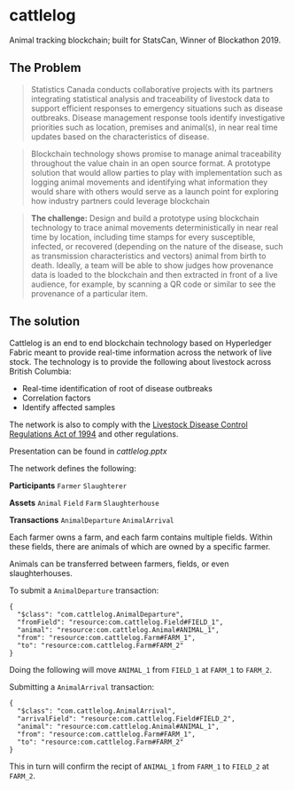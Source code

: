 # cattlelog
Animal tracking blockchain; built for StatsCan, Winner of Blockathon 2019.

## The Problem

> Statistics Canada conducts collaborative projects with its partners integrating statistical analysis and traceability of livestock data to support efficient responses to emergency situations such as disease outbreaks. Disease management response tools identify investigative priorities such as location, premises and animal(s), in near real time updates based on the characteristics of disease.

> Blockchain technology shows promise to manage animal traceability throughout the value chain in an open source format. A prototype solution that would allow parties to play with implementation such as logging animal movements and identifying what information they would share with others would serve as a launch point for exploring how industry partners could leverage blockchain

> **The challenge:** Design and build a prototype using blockchain technology to trace animal movements deterministically in near real time by location, including time stamps for every susceptible, infected, or recovered (depending on the nature of the disease, such as transmission characteristics and vectors) animal from birth to death. Ideally, a team will be able to show judges how provenance data is loaded to the blockchain and then extracted in front of a live audience, for example, by scanning a QR code or similar to see the provenance of a particular item.

## The solution

Cattlelog is an end to end blockchain technology based on Hyperledger Fabric meant to provide real-time information across the network of live stock. The technology is to provide the following about livestock across British Columbia:

- Real-time identification of root of disease outbreaks
- Correlation factors
- Identify affected samples

The network is also to comply with the [Livestock Disease Control Regulations Act of 1994](http://agriculture.vic.gov.au/agriculture/livestock/livestock-disease-control-regulations-2017) and other regulations.

Presentation can be found in *cattlelog.pptx*

The network defines the following:

**Participants**
`Farmer` `Slaughterer`

**Assets**
`Animal` `Field` `Farm` `Slaughterhouse`

**Transactions**
`AnimalDeparture` `AnimalArrival`

Each farmer owns a farm, and each farm contains multiple fields. Within these fields, there are animals of which are owned by a specific farmer.

Animals can be transferred between farmers, fields, or even slaughterhouses.

To submit a `AnimalDeparture` transaction:
```
{
  "$class": "com.cattlelog.AnimalDeparture",
  "fromField": "resource:com.cattlelog.Field#FIELD_1",
  "animal": "resource:com.cattlelog.Animal#ANIMAL_1",
  "from": "resource:com.cattlelog.Farm#FARM_1",
  "to": "resource:com.cattlelog.Farm#FARM_2"
}
```

Doing the following will move `ANIMAL_1` from `FIELD_1` at `FARM_1` to `FARM_2`.

Submitting a `AnimalArrival` transaction:
```
{
  "$class": "com.cattlelog.AnimalArrival",
  "arrivalField": "resource:com.cattlelog.Field#FIELD_2",
  "animal": "resource:com.cattlelog.Animal#ANIMAL_1",
  "from": "resource:com.cattlelog.Farm#FARM_1",
  "to": "resource:com.cattlelog.Farm#FARM_2"
}
```

This in turn will confirm the recipt of `ANIMAL_1` from `FARM_1` to `FIELD_2` at `FARM_2`.
